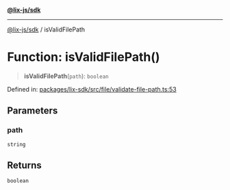 [**@lix-js/sdk**](../README.md)

***

[@lix-js/sdk](../README.md) / isValidFilePath

# Function: isValidFilePath()

> **isValidFilePath**(`path`): `boolean`

Defined in: [packages/lix-sdk/src/file/validate-file-path.ts:53](https://github.com/opral/monorepo/blob/319d0a05c320245f48086433fd248754def09ccc/packages/lix-sdk/src/file/validate-file-path.ts#L53)

## Parameters

### path

`string`

## Returns

`boolean`
